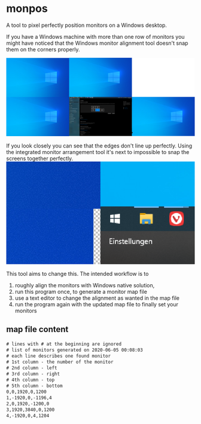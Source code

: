 # monpos
A tool to pixel perfectly position monitors on a Windows desktop.

If you have a Windows machine with more than one row of monitors you might have noticed that the Windows monitor alignment tool doesn't snap them on the corners properly.

![Multi monitor Desktop misaligned](https://raw.githubusercontent.com/misel228/monpos/master/images/desktop.png "Multi monitor Desktop misaligned")

If you look closely you can see that the edges don't line up perfectly. Using the integrated monitor arrangement tool it's next to impossible to snap the screens together perfectly.
![Corner Zoom](https://raw.githubusercontent.com/misel228/monpos/master/images/desktop_zoom_mismatched_corners.png "Corner Zoom")


This tool aims to change this. The intended workflow is to 
1. roughly align the monitors with Windows native solution,
2. run this program once, to generate a monitor map file
3. use a text editor to change the alignment as wanted in the map file
4. run the program again with the updated map file to finally set your monitors

## map file content

```
# lines with # at the beginning are ignored
# list of monitors generated on 2020-06-05 00:08:03
# each line describes one found monitor
# 1st column - the number of the monitor
# 2nd column - left 
# 3rd column - right
# 4th column - top
# 5th column - bottom
0,0,1920,0,1200
1,-1920,0,-1196,4
2,0,1920,-1200,0
3,1920,3840,0,1200
4,-1920,0,4,1204
```
